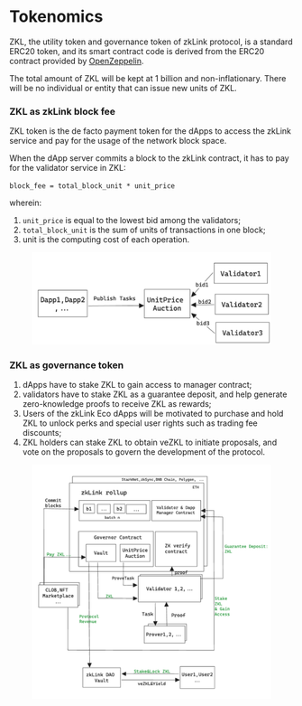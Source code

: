 # Tokenomics

ZKL, the utility token and governance token of zkLink protocol, is a standard ERC20 token, and its smart contract code is derived from the ERC20 contract provided by [OpenZeppelin](https://github.com/OpenZeppelin/openzeppelin-contracts/blob/master/contracts/token/ERC20/ERC20.sol).

The total amount of ZKL will be kept at 1 billion and non-inflationary. There will be no individual or entity that can issue new units of ZKL.

### ZKL as zkLink block fee

ZKL token is the de facto payment token for the dApps to access the zkLink service and pay for the usage of the network block space.

When the dApp server commits a block to the zkLink contract, it has to pay for the validator service in ZKL:

`block_fee = total_block_unit * unit_price`

wherein:

1. `unit_price` is equal to the lowest bid among the validators;
2. `total_block_unit` is the sum of units of transactions in one block;
3. unit is the computing cost of each operation.

<figure><img src=".gitbook/assets/ZKL_blockfee.png" alt=""><figcaption></figcaption></figure>

### ZKL as governance token

1. dApps have to stake ZKL to gain access to manager contract;
2. validators have to stake ZKL as a guarantee deposit, and help generate zero-knowledge proofs to receive ZKL as rewards;
3. Users of the zkLink Eco dApps will be motivated to purchase and hold ZKL to unlock perks and special user rights such as trading fee discounts;
4. ZKL holders can stake ZKL to obtain veZKL to initiate proposals, and vote on the proposals to govern the development of the protocol.

<figure><img src=".gitbook/assets/ZKL_governance.png" alt=""><figcaption></figcaption></figure>
